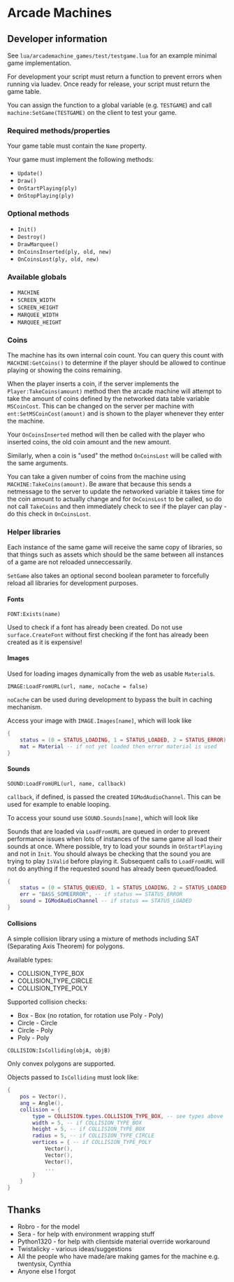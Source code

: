 # Arcade Machines

## Developer information

See `lua/arcademachine_games/test/testgame.lua` for an example minimal game implementation.

For development your script must return a function to prevent errors when running via luadev. Once ready for release, your script must return the game table.

You can assign the function to a global variable (e.g. `TESTGAME`) and call `machine:SetGame(TESTGAME)` on the client to test your game.

### Required methods/properties

Your game table must contain the `Name` property.

Your game must implement the following methods:

* `Update()`
* `Draw()`
* `OnStartPlaying(ply)`
* `OnStopPlaying(ply)`

### Optional methods

* `Init()`
* `Destroy()`
* `DrawMarquee()`
* `OnCoinsInserted(ply, old, new)`
* `OnCoinsLost(ply, old, new)`
    
### Available globals

* `MACHINE`
* `SCREEN_WIDTH`
* `SCREEN_HEIGHT`
* `MARQUEE_WIDTH`
* `MARQUEE_HEIGHT`

### Coins

The machine has its own internal coin count. You can query this count with `MACHINE:GetCoins()` to determine if the player should be allowed to continue playing or showing the coins remaining.

When the player inserts a coin, if the server implements the `Player:TakeCoins(amount)` method then the arcade machine will attempt to take the amount of coins defined by the networked data table variable `MSCoinCost`. This can be changed on the server per machine with `ent:SetMSCoinCost(amount)` and is shown to the player whenever they enter the machine.

Your `OnCoinsInserted` method will then be called with the player who inserted coins, the old coin amount and the new amount.

Similarly, when a coin is "used" the method `OnCoinsLost` will be called with the same arguments.

You can take a given number of coins from the machine using `MACHINE:TakeCoins(amount)`. Be aware that because this sends a netmessage to the server to update the networked variable it takes time for the coin amount to actually change and for `OnCoinsLost` to be called, so do not call `TakeCoins` and then immediately check to see if the player can play - do this check in `OnCoinsLost`.

### Helper libraries

Each instance of the same game will receive the same copy of libraries, so that things such as assets
which should be the same between all instances of a game are not reloaded unneccessarily.

`SetGame` also takes an optional second boolean parameter to forcefully reload all libraries for development purposes.

#### Fonts

`FONT:Exists(name)`

Used to check if a font has already been created. Do not use `surface.CreateFont` without first checking if the font has already been created as it is expensive!

#### Images

Used for loading images dynamically from the web as usable `Material`s.

`IMAGE:LoadFromURL(url, name, noCache = false)`

`noCache` can be used during development to bypass the built in caching mechanism.

Access your image with `IMAGE.Images[name]`, which will look like

```lua
{
    status = (0 = STATUS_LOADING, 1 = STATUS_LOADED, 2 = STATUS_ERROR),
    mat = Material -- if not yet loaded then error material is used
}
```

#### Sounds

`SOUND:LoadFromURL(url, name, callback)`

`callback`, if defined, is passed the created `IGModAudioChannel`. This can be used for example to enable looping.

To access your sound use `SOUND.Sounds[name]`, which will look like

Sounds that are loaded via `LoadFromURL` are queued in order to prevent performance issues when lots of instances of the same game all load their sounds at once. Where possible, try to load your sounds in `OnStartPlaying` and not in `Init`. You should always be checking that the sound you are trying to play `IsValid` before playing it. Subsequent calls to `LoadFromURL` will not do anything if the requested sound has already been queued/loaded.

```lua
{
    status = (0 = STATUS_QUEUED, 1 = STATUS_LOADING, 2 = STATUS_LOADED, 3 = STATUS_ERROR),
    err = "BASS_SOMEERROR", -- if status == STATUS_ERROR
    sound = IGModAudioChannel -- if status == STATUS_LOADED
}
```

#### Collisions

A simple collision library using a mixture of methods including SAT (Separating Axis Theorem) for polygons.

Available types:

* COLLISION_TYPE_BOX
* COLLISION_TYPE_CIRCLE
* COLLISION_TYPE_POLY

Supported collision checks:

* Box - Box (no rotation, for rotation use Poly - Poly)
* Circle - Circle
* Circle - Poly
* Poly - Poly

`COLLISION:IsColliding(objA, objB)`

Only convex polygons are supported.

Objects passed to `IsColliding` must look like:

```lua
{
    pos = Vector(),
    ang = Angle(),
    collision = {
        type = COLLISION.types.COLLISION_TYPE_BOX, -- see types above
        width = 5, -- if COLLISION_TYPE_BOX
        height = 5, -- if COLLISION_TYPE_BOX
        radius = 5, -- if COLLISION_TYPE_CIRCLE
        vertices = { -- if COLLISION_TYPE_POLY
            Vector(),
            Vector(),
            Vector(),
            ...
        }
    }
}
```

## Thanks

* Robro - for the model
* Sera - for help with environment wrapping stuff
* Python1320 - for help with clientside material override workaround
* Twistalicky - various ideas/suggestions
* All the people who have made/are making games for the machine e.g. twentysix, Cynthia
* Anyone else I forgot